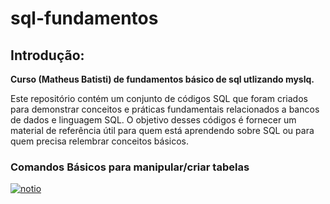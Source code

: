 # sql-fundamentos

<h2>Introdução:</h2>

<strong>Curso (Matheus Batisti) de fundamentos básico de sql utlizando myslq.</strong>

Este repositório contém um conjunto de códigos SQL que foram criados para demonstrar conceitos e práticas fundamentais relacionados a bancos de dados e linguagem SQL. O objetivo desses códigos é fornecer um material de referência útil para quem está aprendendo sobre SQL ou para quem precisa relembrar conceitos básicos.
<h3>Comandos Básicos para manipular/criar tabelas </h3>
<a href="https://ibb.co/5YSPtyP"><img src="https://i.ibb.co/xmBNP0N/notio.png" alt="notio" border="0"></a>
